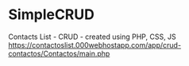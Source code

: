 # SimpleCRUD
Contacts List - CRUD - created using PHP, CSS, JS
https://contactoslist.000webhostapp.com/app/crud-contactos/Contactos/main.php

